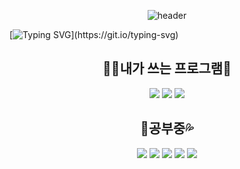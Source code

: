 <div align="center">

![header](https://i.esdrop.com/d/f/JsR8TIWugD/5HBE5gbcTX.png)
</div>

[![Typing SVG](https://readme-typing-svg.demolab.com?font=Cute+Font&size=50&pause=1000&color=F7F7F7&center=true&vCenter=true&random=true&width=1000&lines=%ED%99%98%EC%98%81%ED%95%A9%EB%8B%88%EB%8B%A4!;%EC%A0%80%EB%8A%94+%EB%81%88%EA%B8%B0+%EC%9E%88%EB%8A%94+%EA%B0%9C%EB%B0%9C%EC%9E%90%EC%9E%85%EB%8B%88%EB%8B%A4.;%EB%B0%98%EA%B0%91%EC%8A%B5%EB%8B%88%EB%8B%A4!;Welcome;%ED%95%AD%EC%83%81+%EC%84%B1%EC%9E%A5%ED%95%98%EB%8A%94+%EA%B0%9C%EB%B0%9C%EC%9E%90%EC%9E%85%EB%8B%88%EB%8B%A4!)](https://git.io/typing-svg)

<h2 align="center">👨‍💻내가 쓰는 프로그램🔧</a></h1>
<div align="center">
    <a href=""><img src="https://img.shields.io/badge/Unity-100000?style=for-the-badge&logo=unity&logoColor=white"/></a>
    <a href=""><img src="https://img.shields.io/badge/Visual_Studio_Code-0078D4?style=for-the-badge&logo=visual%20studio%20code&logoColor=white"/></a>
    <a href=""><img src="https://img.shields.io/badge/Notion-000000?style=for-the-badge&logo=notion&logoColor=white"/></a>
</div>

<h2 align="center">📖공부중💦</a></h1>
<div align="center">
    <a href=""><img src="https://img.shields.io/badge/C%23-239120?style=for-the-badge&logo=c-sharp&logoColor=white"/></a>
    <a href=""><img src="https://img.shields.io/badge/Python-3776AB?style=for-the-badge&logo=python&logoColor=white"/></a>
    <a href=""><img src="https://img.shields.io/badge/HTML-239120?style=for-the-badge&logo=html5&logoColor=white"/></a>
    <a href=""><img src="https://img.shields.io/badge/JavaScript-F7DF1E?style=for-the-badge&logo=JavaScript&logoColor=white"/></a>
    <a href=""><img src="https://img.shields.io/badge/CSS-239120?&style=for-the-badge&logo=css3&logoColor=white"/></a>
</div>
